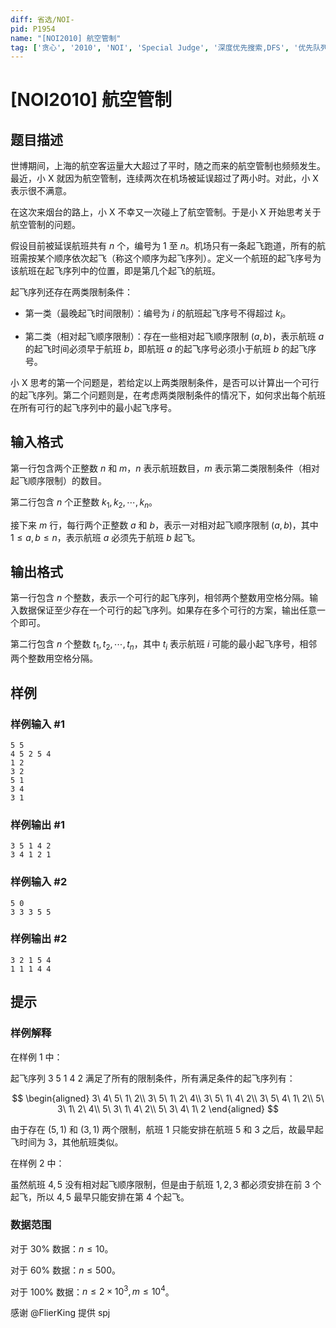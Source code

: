 ```yaml
---
diff: 省选/NOI-
pid: P1954
name: "[NOI2010] 航空管制"
tag: ['贪心', '2010', 'NOI', 'Special Judge', '深度优先搜索,DFS', '优先队列']
---
```

# [NOI2010] 航空管制
## 题目描述

世博期间，上海的航空客运量大大超过了平时，随之而来的航空管制也频频发生。最近，小 X 就因为航空管制，连续两次在机场被延误超过了两小时。对此，小 X 表示很不满意。

在这次来烟台的路上，小 X 不幸又一次碰上了航空管制。于是小 X 开始思考关于航空管制的问题。

假设目前被延误航班共有 $n$ 个，编号为 $1$ 至 $n$。机场只有一条起飞跑道，所有的航班需按某个顺序依次起飞（称这个顺序为起飞序列）。定义一个航班的起飞序号为该航班在起飞序列中的位置，即是第几个起飞的航班。

起飞序列还存在两类限制条件：

- 第一类（最晚起飞时间限制）：编号为 $i$ 的航班起飞序号不得超过 $k_i$。

- 第二类（相对起飞顺序限制）：存在一些相对起飞顺序限制 $(a,b)$，表示航班 $a$ 的起飞时间必须早于航班 $b$，即航班 $a$ 的起飞序号必须小于航班 $b$ 的起飞序号。

小 X 思考的第一个问题是，若给定以上两类限制条件，是否可以计算出一个可行的起飞序列。第二个问题则是，在考虑两类限制条件的情况下，如何求出每个航班在所有可行的起飞序列中的最小起飞序号。

## 输入格式

第一行包含两个正整数 $n$ 和 $m$，$n$ 表示航班数目，$m$ 表示第二类限制条件（相对起飞顺序限制）的数目。

第二行包含 $n$ 个正整数 $k_1,k_2,\cdots,k_n$。

接下来 $m$ 行，每行两个正整数 $a$ 和 $b$，表示一对相对起飞顺序限制 $(a,b)$，其中 $1\leq a,b\leq n$，表示航班 $a$ 必须先于航班 $b$ 起飞。
## 输出格式

第一行包含 $n$ 个整数，表示一个可行的起飞序列，相邻两个整数用空格分隔。输入数据保证至少存在一个可行的起飞序列。如果存在多个可行的方案，输出任意一个即可。

第二行包含 $n$ 个整数 $t_1,t_2,\cdots,t_n$，其中 $t_i$ 表示航班 $i$ 可能的最小起飞序号，相邻两个整数用空格分隔。
## 样例

### 样例输入 #1
```
5 5
4 5 2 5 4
1 2
3 2
5 1
3 4
3 1

```
### 样例输出 #1
```
3 5 1 4 2
3 4 1 2 1

```
### 样例输入 #2
```
5 0
3 3 3 5 5

```
### 样例输出 #2
```
3 2 1 5 4
1 1 1 4 4

```
## 提示

### 样例解释

在样例 $1$ 中：

起飞序列 $3\ 5\ 1\ 4\ 2$ 满足了所有的限制条件，所有满足条件的起飞序列有：

$$
\begin{aligned}
3\ 4\ 5\ 1\ 2\\
3\ 5\ 1\ 2\ 4\\
3\ 5\ 1\ 4\ 2\\
3\ 5\ 4\ 1\ 2\\
5\ 3\ 1\ 2\ 4\\
5\ 3\ 1\ 4\ 2\\
5\ 3\ 4\ 1\ 2
\end{aligned}
$$

由于存在 $(5,1)$ 和 $(3,1)$ 两个限制，航班 $1$ 只能安排在航班 $5$ 和 $3$ 之后，故最早起飞时间为 $3$，其他航班类似。

在样例 $2$ 中：

虽然航班 $4,5$ 没有相对起飞顺序限制，但是由于航班 $1,2,3$ 都必须安排在前 $3$ 个起飞，所以 $4,5$ 最早只能安排在第 $4$ 个起飞。

### 数据范围

对于 $30\%$ 数据：$n\leq 10$。

对于 $60\%$ 数据：$n\leq 500$。

对于 $100\%$ 数据：$n\leq 2\times 10^3,m\leq 10^4$。

感谢 @FlierKing 提供 spj

